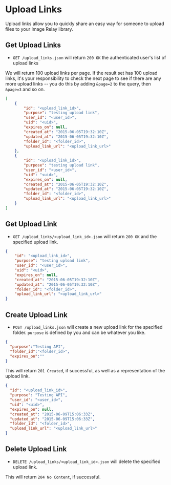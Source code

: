 Upload Links
===========

Upload links allow you to quickly share an easy way for someone to upload files to your Image Relay library.

Get Upload Links
---------------

* `GET /upload_links.json` will return `200 OK` the authenticated user's list of upload links

We will return 100 upload links per page. If the result set has 100 upload links, it's your responsibility to check the next page to see if there are any more upload links -- you do this by adding `&page=2` to the query, then `&page=3` and so on.

```json
[
    {
        "id": "<upload_link_id>",
        "purpose": "testing upload link",
        "user_id": "<user_id>",
        "uid": "<uid>",
        "expires_on": null,
        "created_at": "2015-06-05T19:32:10Z",
        "updated_at": "2015-06-05T19:32:10Z",
        "folder_id": "<folder_id>",
        "upload_link_url": "<upload_link_url>"
    },
    {
        "id": "<upload_link_id>",
        "purpose": "testing upload link",
        "user_id": "<user_id>",
        "uid": "<uid>",
        "expires_on": null,
        "created_at": "2015-06-05T19:32:10Z",
        "updated_at": "2015-06-05T19:32:10Z",
        "folder_id": "<folder_id>",
        "upload_link_url": "<upload_link_url>"
    }
]
```

Get Upload Link
--------------

* `GET /upload_links/<upload_link_id>.json` will return `200 OK` and the specified upload link.

```json
{
    "id": "<upload_link_id>",
    "purpose": "testing upload link",
    "user_id": "<user_id>",
    "uid": "<uid>",
    "expires_on": null,
    "created_at": "2015-06-05T19:32:10Z",
    "updated_at": "2015-06-05T19:32:10Z",
    "folder_id": "<folder_id>",
    "upload_link_url": "<upload_link_url>"
}
```

Create Upload Link
-----------------

* `POST /upload_links.json` will create a new upload link for the specified folder. `purpose` is defined by you and can be whatever you like.

```json
{
  "purpose":"Testing API",
  "folder_id":"<folder_id>",
  "expires_on":""
}
```

This will return `201 Created`, if successful, as well as a representation of the upload link.

```json
{
  "id": "<upload_link_id>",
  "purpose": "Testing API",
  "user_id": "<user_id>",
  "uid": "<uid>",
  "expires_on": null,
  "created_at": "2015-06-09T15:06:33Z",
  "updated_at": "2015-06-09T15:06:33Z",
  "folder_id": "<folder_id>",
  "upload_link_url": "<upload_link_url>"
}
```


Delete Upload Link
-----------------

* `DELETE /upload_links/<upload_link_id>.json` will delete the specified upload link.

This will return `204 No Content`, if successful.
